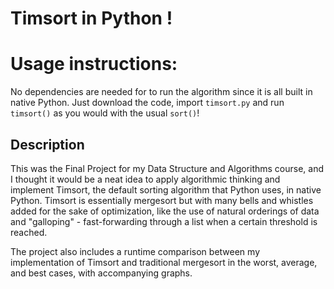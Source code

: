 # Timsort in Python !

# Usage instructions:
No dependencies are needed for to run the algorithm since it is all built in native Python. Just download the code, import `timsort.py` and run `timsort()` as you would with the usual `sort()`!

## Description
This was the Final Project for my Data Structure and Algorithms course, and I thought it would be a neat idea to apply algorithmic thinking and implement Timsort, the default sorting algorithm that Python uses, in native Python. Timsort is essentially mergesort but with many bells and whistles added for the sake of optimization, like the use of natural orderings of data and "galloping" - fast-forwarding through a list when a certain threshold is reached.

The project also includes a runtime comparison between my implementation of Timsort and traditional mergesort in the worst, average, and best cases, with accompanying graphs.
